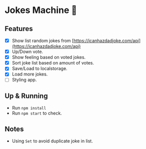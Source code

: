 # Jokes Machine 🤣

## Features

- [x] Show list random jokes from [https://icanhazdadjoke.com/api](https://icanhazdadjoke.com/api)
- [x] Up/Down vote.
- [x] Show feeling based on voted jokes.
- [x] Sort joke list based on amount of votes.
- [x] Save/Load to localstorage.
- [x] Load more jokes.
- [ ] Styling app.

## Up & Running

- Run `npm install`
- Run `npm start` to check.

## Notes

- Using `Set` to avoid duplicate joke in list.
